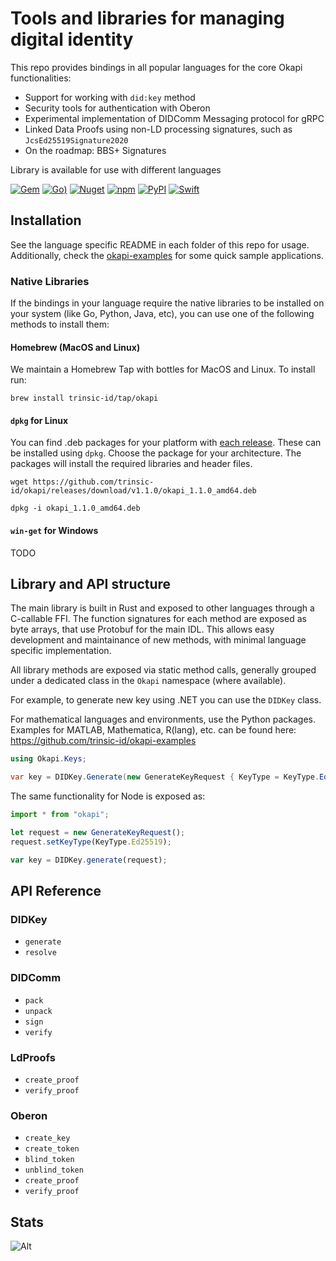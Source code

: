# Tools and libraries for managing digital identity

This repo provides bindings in all popular languages for the core Okapi functionalities:

- Support for working with `did:key` method
- Security tools for authentication with Oberon
- Experimental implementation of DIDComm Messaging protocol for gRPC
- Linked Data Proofs using non-LD processing signatures, such as `JcsEd25519Signature2020`
- On the roadmap: BBS+ Signatures

Library is available for use with different languages

[![Gem](https://img.shields.io/gem/v/trinsic-okapi?color=e9563f)](https://rubygems.org/gems/trinsic-okapi)
[![Go)](https://img.shields.io/github/go-mod/go-version/trinsic-id/okapi?color=01ADD8&filename=go%2Fgo.mod&label=go)](https://github.com/trinsic-id/okapi/tree/main/go/)
[![Nuget](https://img.shields.io/nuget/v/okapi.net)](https://www.nuget.org/packages/Okapi.Net/)
[![npm](https://img.shields.io/npm/v/@trinsic/okapi?color=CC3534)](https://www.npmjs.com/package/@trinsic/okapi)
[![PyPI](https://img.shields.io/pypi/v/trinsic-okapi?color=%230074b7)](https://pypi.org/project/trinsic-okapi/)
[![Swift](https://img.shields.io/github/v/tag/trinsic-id/okapi-swift?color=orange&label=swift)](https://github.com/trinsic-id/okapi-swift)

## Installation

See the language specific README in each folder of this repo for usage. Additionally, check the [okapi-examples](https://github.com/trinsic-id/okapi-examples) for some quick sample applications.

### Native Libraries

If the bindings in your language require the native libraries to be installed on your system (like Go, Python, Java, etc), 
you can use one of the following methods to install them:

#### Homebrew (MacOS and Linux)

We maintain a Homebrew Tap with bottles for MacOS and Linux. To install run:

```
brew install trinsic-id/tap/okapi
```

#### `dpkg` for Linux

You can find .deb packages for your platform with [each release](https://github.com/trinsic-id/okapi/releases). These can be installed using `dpkg`.
Choose the package for your architecture.
The packages will install the required libraries and header files.

```
wget https://github.com/trinsic-id/okapi/releases/download/v1.1.0/okapi_1.1.0_amd64.deb

dpkg -i okapi_1.1.0_amd64.deb
```

#### `win-get` for Windows

TODO

## Library and API structure

The main library is built in Rust and exposed to other languages through a C-callable FFI. The function signatures for each method are exposed as byte arrays, that use Protobuf for the main IDL. This allows easy development and maintainance of new methods, with minimal language specific implementation.

All library methods are exposed via static method calls, generally grouped under a dedicated class in the `Okapi` namespace (where available).

For example, to generate new key using .NET you can use the `DIDKey` class.

For mathematical languages and environments, use the Python packages. Examples for MATLAB, Mathematica, R(lang), etc. can be found here: https://github.com/trinsic-id/okapi-examples

```cs
using Okapi.Keys;

var key = DIDKey.Generate(new GenerateKeyRequest { KeyType = KeyType.Ed25519 });
```

The same functionality for Node is exposed as:

```js
import * from "okapi";

let request = new GenerateKeyRequest();
request.setKeyType(KeyType.Ed25519);

var key = DIDKey.generate(request);
```

## API Reference

### DIDKey

- `generate`
- `resolve`

### DIDComm

- `pack`
- `unpack`
- `sign`
- `verify`

### LdProofs

- `create_proof`
- `verify_proof`

### Oberon

- `create_key`
- `create_token`
- `blind_token`
- `unblind_token`
- `create_proof`
- `verify_proof`

## Stats

![Alt](https://repobeats.axiom.co/api/embed/f64200b2f13d2626a24009a65396d0db46fb1dc8.svg "Repobeats analytics image")

